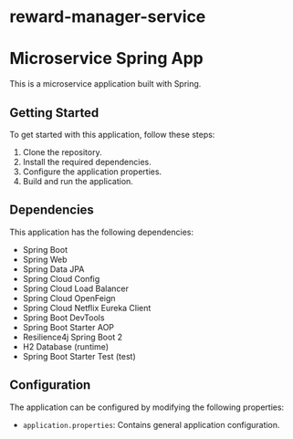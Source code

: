 # reward-manager-service
# Microservice Spring App

This is a microservice application built with Spring.

## Getting Started

To get started with this application, follow these steps:

1. Clone the repository.
2. Install the required dependencies.
3. Configure the application properties.
4. Build and run the application.

## Dependencies

This application has the following dependencies:

- Spring Boot
- Spring Web
- Spring Data JPA
- Spring Cloud Config
- Spring Cloud Load Balancer
- Spring Cloud OpenFeign
- Spring Cloud Netflix Eureka Client
- Spring Boot DevTools
- Spring Boot Starter AOP
- Resilience4j Spring Boot 2
- H2 Database (runtime)
- Spring Boot Starter Test (test)

## Configuration

The application can be configured by modifying the following properties:

- `application.properties`: Contains general application configuration.

